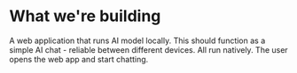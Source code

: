 # What we're building

A web application that runs AI model locally.
This should function as a simple AI chat - reliable between different devices.
All run natively. The user opens the web app and start chatting.